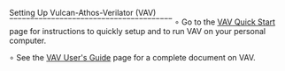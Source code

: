 Setting Up Vulcan-Athos-Verilator (VAV)
‾‾‾‾‾‾‾‾‾‾‾‾‾‾‾‾‾‾‾‾‾‾‾‾‾‾‾‾‾‾‾‾‾‾‾‾‾‾‾
∘ Go to the [VAV Quick Start](https://vulcanhub.net/vav/docs/vav_qs.html) page for
  instructions to quickly setup and to run VAV on your personal computer.

∘ See the [VAV User's Guide](https://vulcanhub.net/vav/docs/vav_ug.html) page for a
  complete document on VAV.

